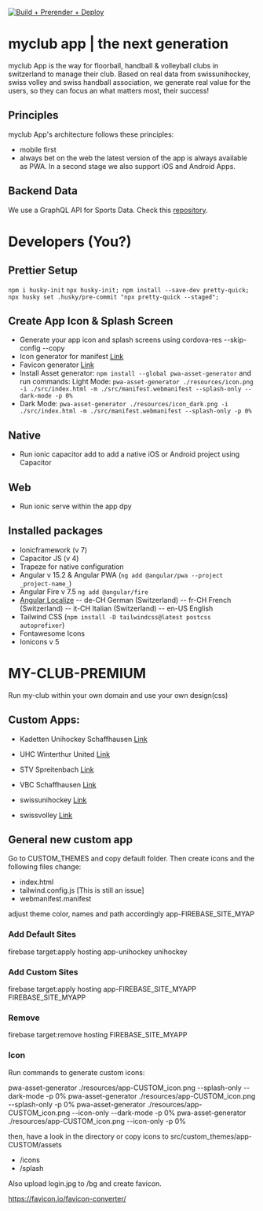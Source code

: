 [![Build + Prerender + Deploy](https://github.com/myclubapp/app/actions/workflows/main.yml/badge.svg)](https://github.com/myclubapp/app/actions/workflows/main.yml)

# myclub app | the next generation

myclub App is the way for floorball, handball & volleyball clubs in switzerland to manage their club. Based on real data from swissunihockey, swiss volley and swiss handball association, we generate real value for the users, so they can focus an what matters most, their success!

## Principles

myclub App's architecture follows these principles:

- mobile first
- always bet on the web
  the latest version of the app is always available as PWA. In a second stage we also support iOS and Android Apps.

## Backend Data

We use a GraphQL API for Sports Data. Check this [repository](https://github.com/myclubapp/backend).

# Developers (You?)

## Prettier Setup

`npm i husky-init`
`npx husky-init; npm install --save-dev pretty-quick; npx husky set .husky/pre-commit "npx pretty-quick --staged";`

## Create App Icon & Splash Screen

- Generate your app icon and splash screens using cordova-res --skip-config --copy
- Icon generator for manifest [Link](https://manifest-gen.netlify.app/)
- Favicon generator [Link](https://www.hoststar.ch/de/tools/favicon-generator)
- Install Asset generator: `npm install --global pwa-asset-generator` and run commands:
  Light Mode: `pwa-asset-generator ./resources/icon.png -i ./src/index.html -m ./src/manifest.webmanifest --splash-only --dark-mode -p 0% `
- Dark Mode: `pwa-asset-generator ./resources/icon_dark.png -i ./src/index.html -m ./src/manifest.webmanifest --splash-only -p 0% `

## Native

- Run ionic capacitor add to add a native iOS or Android project using Capacitor

## Web

- Run ionic serve within the app dpy

## Installed packages

- Ionicframework (v 7)
- Capacitor JS (v 4)
- Trapeze for native configuration
- Angular v 15.2 & Angular PWA (`ng add @angular/pwa --project _project-name_`)
- Angular Fire v 7.5 `ng add @angular/fire`
- [Angular Localize](https://angular.io/guide/i18n-common-locale-id)
  -- de-CH German (Switzerland)
  -- fr-CH French (Switzerland)
  -- it-CH Italian (Switzerland)
  -- en-US English
- Tailwind CSS (`npm install -D tailwindcss@latest postcss autoprefixer`)
- Fontawesome Icons
- Ionicons v 5

# MY-CLUB-PREMIUM

Run my-club within your own domain and use your own design(css)

## Custom Apps:

- Kadetten Unihockey Schaffhausen [Link](https://kadetten-unihockey.web.app)
- UHC Winterthur United [Link](https://uhc-win-u.web.app)
- STV Spreitenbach [Link](https://stv-spreitenbach.web.app)

- VBC Schaffhausen [Link](https://vbc-schaffhausen.web.app)

- swissunihockey [Link](https://my-unihockey.web.app)
- swissvolley [Link](https://my-swissvolley.web.app)

## General new custom app

Go to CUSTOM_THEMES and copy default folder. Then create icons and the following files change:

- index.html
- tailwind.config.js [This is still an issue]
- webmanifest.manifest

adjust theme color, names and path accordingly app-FIREBASE_SITE_MYAP

### Add Default Sites

firebase target:apply hosting app-unihockey unihockey

### Add Custom Sites

firebase target:apply hosting app-FIREBASE_SITE_MYAPP FIREBASE_SITE_MYAPP

### Remove

firebase target:remove hosting FIREBASE_SITE_MYAPP

### Icon

Run commands to generate custom icons:

pwa-asset-generator ./resources/app-CUSTOM_icon.png --splash-only --dark-mode -p 0%
pwa-asset-generator ./resources/app-CUSTOM_icon.png --splash-only -p 0%
pwa-asset-generator ./resources/app-CUSTOM_icon.png --icon-only --dark-mode -p 0%
pwa-asset-generator ./resources/app-CUSTOM_icon.png --icon-only -p 0%

then, have a look in the directory or copy icons to src/custom_themes/app-CUSTOM/assets

- /icons
- /splash

Also upload login.jpg to /bg and create favicon.

https://favicon.io/favicon-converter/
